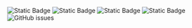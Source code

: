 ![Static Badge](https://img.shields.io/badge/blacklists-60-000000) ![Static Badge](https://img.shields.io/badge/blacklisted-3071696-cc0000) ![Static Badge](https://img.shields.io/badge/whitelisted-2243-00CC00) ![Static Badge](https://img.shields.io/badge/streaming_blacklist-28107-000000) ![GitHub issues](https://img.shields.io/github/issues/fabriziosalmi/blacklists)
